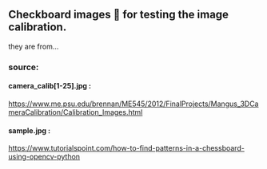 
## Checkboard images 🏁 for testing the image calibration.

they are from... 
### source: 
#### camera_calib[1-25].jpg : 
https://www.me.psu.edu/brennan/ME545/2012/FinalProjects/Mangus_3DCameraCalibration/Calibration_Images.html
#### sample.jpg : 
https://www.tutorialspoint.com/how-to-find-patterns-in-a-chessboard-using-opencv-python